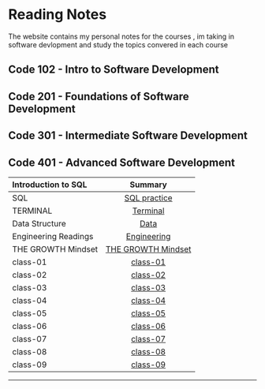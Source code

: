 # Reading Notes
The website contains my personal notes for the courses , im taking in software devlopment and study the topics convered in each course


## Code 102 - Intro to Software Development
## Code 201 - Foundations of Software Development
## Code 301 - Intermediate Software Development
## Code 401 - Advanced Software Development


| Introduction to SQL       | Summary 
| :---        |    :----:
|SQL | [SQL practice](./sql.md) 
|TERMINAL     | [Terminal](./terminal.md)
|Data Structure     | [Data](./data.structure.md)
|Engineering Readings| [Engineering](./Engineering.md)
|THE GROWTH Mindset   | [THE GROWTH Mindset](./growth.md)
|class-01     | [class-01](./class-01.md)
|class-02    | [class-02](./class-02.md)
|class-03   | [class-03](./class-03.md)
|class-04   | [class-04](./class-04.md)
|class-05   | [class-05](./class-05.md)
|class-06   | [class-06](./class-06.md)
|class-07   | [class-07](./class-07.md)
|class-08   | [class-08](./class-08.md)
|class-09   | [class-09](./class-09.md)











   

---



